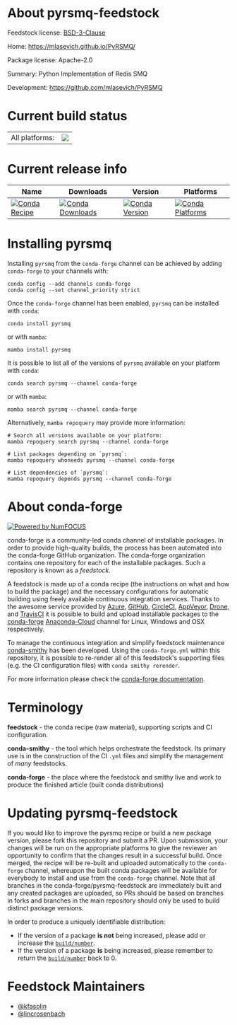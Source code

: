 About pyrsmq-feedstock
======================

Feedstock license: [BSD-3-Clause](https://github.com/conda-forge/pyrsmq-feedstock/blob/main/LICENSE.txt)

Home: https://mlasevich.github.io/PyRSMQ/

Package license: Apache-2.0

Summary: Python Implementation of Redis SMQ

Development: https://github.com/mlasevich/PyRSMQ

Current build status
====================


<table><tr><td>All platforms:</td>
    <td>
      <a href="https://dev.azure.com/conda-forge/feedstock-builds/_build/latest?definitionId=12581&branchName=main">
        <img src="https://dev.azure.com/conda-forge/feedstock-builds/_apis/build/status/pyrsmq-feedstock?branchName=main">
      </a>
    </td>
  </tr>
</table>

Current release info
====================

| Name | Downloads | Version | Platforms |
| --- | --- | --- | --- |
| [![Conda Recipe](https://img.shields.io/badge/recipe-pyrsmq-green.svg)](https://anaconda.org/conda-forge/pyrsmq) | [![Conda Downloads](https://img.shields.io/conda/dn/conda-forge/pyrsmq.svg)](https://anaconda.org/conda-forge/pyrsmq) | [![Conda Version](https://img.shields.io/conda/vn/conda-forge/pyrsmq.svg)](https://anaconda.org/conda-forge/pyrsmq) | [![Conda Platforms](https://img.shields.io/conda/pn/conda-forge/pyrsmq.svg)](https://anaconda.org/conda-forge/pyrsmq) |

Installing pyrsmq
=================

Installing `pyrsmq` from the `conda-forge` channel can be achieved by adding `conda-forge` to your channels with:

```
conda config --add channels conda-forge
conda config --set channel_priority strict
```

Once the `conda-forge` channel has been enabled, `pyrsmq` can be installed with `conda`:

```
conda install pyrsmq
```

or with `mamba`:

```
mamba install pyrsmq
```

It is possible to list all of the versions of `pyrsmq` available on your platform with `conda`:

```
conda search pyrsmq --channel conda-forge
```

or with `mamba`:

```
mamba search pyrsmq --channel conda-forge
```

Alternatively, `mamba repoquery` may provide more information:

```
# Search all versions available on your platform:
mamba repoquery search pyrsmq --channel conda-forge

# List packages depending on `pyrsmq`:
mamba repoquery whoneeds pyrsmq --channel conda-forge

# List dependencies of `pyrsmq`:
mamba repoquery depends pyrsmq --channel conda-forge
```


About conda-forge
=================

[![Powered by
NumFOCUS](https://img.shields.io/badge/powered%20by-NumFOCUS-orange.svg?style=flat&colorA=E1523D&colorB=007D8A)](https://numfocus.org)

conda-forge is a community-led conda channel of installable packages.
In order to provide high-quality builds, the process has been automated into the
conda-forge GitHub organization. The conda-forge organization contains one repository
for each of the installable packages. Such a repository is known as a *feedstock*.

A feedstock is made up of a conda recipe (the instructions on what and how to build
the package) and the necessary configurations for automatic building using freely
available continuous integration services. Thanks to the awesome service provided by
[Azure](https://azure.microsoft.com/en-us/services/devops/), [GitHub](https://github.com/),
[CircleCI](https://circleci.com/), [AppVeyor](https://www.appveyor.com/),
[Drone](https://cloud.drone.io/welcome), and [TravisCI](https://travis-ci.com/)
it is possible to build and upload installable packages to the
[conda-forge](https://anaconda.org/conda-forge) [Anaconda-Cloud](https://anaconda.org/)
channel for Linux, Windows and OSX respectively.

To manage the continuous integration and simplify feedstock maintenance
[conda-smithy](https://github.com/conda-forge/conda-smithy) has been developed.
Using the ``conda-forge.yml`` within this repository, it is possible to re-render all of
this feedstock's supporting files (e.g. the CI configuration files) with ``conda smithy rerender``.

For more information please check the [conda-forge documentation](https://conda-forge.org/docs/).

Terminology
===========

**feedstock** - the conda recipe (raw material), supporting scripts and CI configuration.

**conda-smithy** - the tool which helps orchestrate the feedstock.
                   Its primary use is in the construction of the CI ``.yml`` files
                   and simplify the management of *many* feedstocks.

**conda-forge** - the place where the feedstock and smithy live and work to
                  produce the finished article (built conda distributions)


Updating pyrsmq-feedstock
=========================

If you would like to improve the pyrsmq recipe or build a new
package version, please fork this repository and submit a PR. Upon submission,
your changes will be run on the appropriate platforms to give the reviewer an
opportunity to confirm that the changes result in a successful build. Once
merged, the recipe will be re-built and uploaded automatically to the
`conda-forge` channel, whereupon the built conda packages will be available for
everybody to install and use from the `conda-forge` channel.
Note that all branches in the conda-forge/pyrsmq-feedstock are
immediately built and any created packages are uploaded, so PRs should be based
on branches in forks and branches in the main repository should only be used to
build distinct package versions.

In order to produce a uniquely identifiable distribution:
 * If the version of a package **is not** being increased, please add or increase
   the [``build/number``](https://docs.conda.io/projects/conda-build/en/latest/resources/define-metadata.html#build-number-and-string).
 * If the version of a package **is** being increased, please remember to return
   the [``build/number``](https://docs.conda.io/projects/conda-build/en/latest/resources/define-metadata.html#build-number-and-string)
   back to 0.

Feedstock Maintainers
=====================

* [@kfasolin](https://github.com/kfasolin/)
* [@lincrosenbach](https://github.com/lincrosenbach/)

